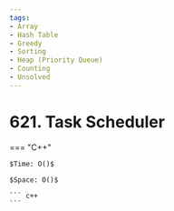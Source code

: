 ```yaml
---
tags:
- Array
- Hash Table
- Greedy
- Sorting
- Heap (Priority Queue)
- Counting
- Unsolved
---
```



# 621. Task Scheduler

=== "C++"

    $Time: O()$

    $Space: O()$

    ``` c++
    ```